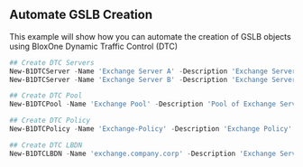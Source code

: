 ## Automate GSLB Creation
This example will show how you can automate the creation of GSLB objects using BloxOne Dynamic Traffic Control (DTC)

```powershell
## Create DTC Servers
New-B1DTCServer -Name 'Exchange Server A' -Description 'Exchange Server - Active Node' -FQDN 'exchange-1.company.corp' -AutoCreateResponses
New-B1DTCServer -Name 'Exchange Server B' -Description 'Exchange Server - Passive Node' -FQDN 'exchange-2.company.corp' -AutoCreateResponses

## Create DTC Pool
New-B1DTCPool -Name 'Exchange Pool' -Description 'Pool of Exchange Servers' -LoadBalancingType GlobalAvailability -Servers 'Exchange Server A','Exchange Server B' -HealthChecks 'ICMP health check','Exchange HTTPS Check' -TTL 10

## Create DTC Policy
New-B1DTCPolicy -Name 'Exchange-Policy' -Description 'Exchange Policy' -LoadBalancingType GlobalAvailability -Pools 'Exchange Pool' -TTL 10

## Create DTC LBDN
New-B1DTCLBDN -Name 'exchange.company.corp' -Description 'Exchange Servers LBDN' -DNSView 'Corporate' -Policy 'Exchange-Policy' -Precedence 10 -TTL 10
```